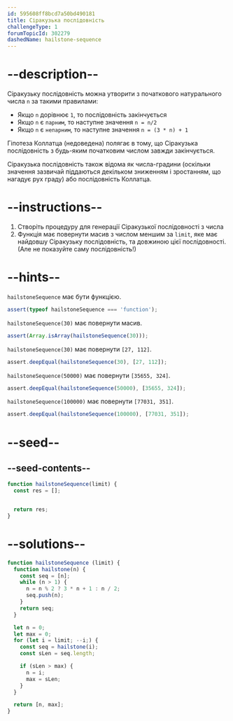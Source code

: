 ```yaml
---
id: 595608ff8bcd7a50bd490181
title: Сіракузька послідовність
challengeType: 1
forumTopicId: 302279
dashedName: hailstone-sequence
---
```


# --description--

Сіракузьку послідовність можна утворити з початкового натурального числа `n` за такими правилами:

- Якщо `n` дорівнює `1`, то послідовність закінчується
- Якщо `n` є `парним`, то наступне значення `n = n/2`
- Якщо `n` є `непарним`, то наступне значення `n = (3 * n) + 1`

Гіпотеза Коллатца (недоведена) полягає в тому, що Сіракузька послідовність з будь-яким початковим числом завжди закінчується.

Сіракузька послідовність також відома як числа-градини (оскільки значення зазвичай піддаються декільком зниженням і зростанням, що нагадує рух граду) або послідовність Коллатца.

# --instructions--

1. Створіть процедуру для генерації Сіракузької послідовності з числа
2. Функція має повернути масив з числом меншим за `limit`, яке має найдовшу Сіракузьку послідовність, та довжиною цієї послідовності. (Але не показуйте саму послідовність!)

# --hints--

`hailstoneSequence` має бути функцією.

```js
assert(typeof hailstoneSequence === 'function');
```

`hailstoneSequence(30)` має повернути масив.

```js
assert(Array.isArray(hailstoneSequence(30)));
```

`hailstoneSequence(30)` має повернути `[27, 112]`.

```js
assert.deepEqual(hailstoneSequence(30), [27, 112]);
```

`hailstoneSequence(50000)` має повернути `[35655, 324]`.

```js
assert.deepEqual(hailstoneSequence(50000), [35655, 324]);
```

`hailstoneSequence(100000)` має повернути `[77031, 351]`.

```js
assert.deepEqual(hailstoneSequence(100000), [77031, 351]);
```

# --seed--

## --seed-contents--

```js
function hailstoneSequence(limit) {
  const res = [];


  return res;
}
```

# --solutions--

```js
function hailstoneSequence (limit) {
  function hailstone(n) {
    const seq = [n];
    while (n > 1) {
      n = n % 2 ? 3 * n + 1 : n / 2;
      seq.push(n);
    }
    return seq;
  }

  let n = 0;
  let max = 0;
  for (let i = limit; --i;) {
    const seq = hailstone(i);
    const sLen = seq.length;

    if (sLen > max) {
      n = i;
      max = sLen;
    }
  }

  return [n, max];
}
```
